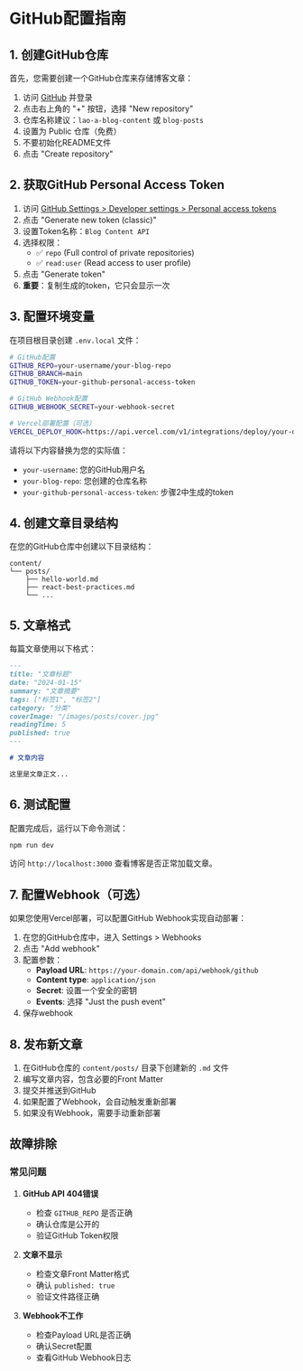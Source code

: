 # GitHub配置指南

## 1. 创建GitHub仓库

首先，您需要创建一个GitHub仓库来存储博客文章：

1. 访问 [GitHub](https://github.com) 并登录
2. 点击右上角的 "+" 按钮，选择 "New repository"
3. 仓库名称建议：`lao-a-blog-content` 或 `blog-posts`
4. 设置为 Public 仓库（免费）
5. 不要初始化README文件
6. 点击 "Create repository"

## 2. 获取GitHub Personal Access Token

1. 访问 [GitHub Settings > Developer settings > Personal access tokens](https://github.com/settings/tokens)
2. 点击 "Generate new token (classic)"
3. 设置Token名称：`Blog Content API`
4. 选择权限：
   - ✅ `repo` (Full control of private repositories)
   - ✅ `read:user` (Read access to user profile)
5. 点击 "Generate token"
6. **重要**：复制生成的token，它只会显示一次

## 3. 配置环境变量

在项目根目录创建 `.env.local` 文件：

```bash
# GitHub配置
GITHUB_REPO=your-username/your-blog-repo
GITHUB_BRANCH=main
GITHUB_TOKEN=your-github-personal-access-token

# GitHub Webhook配置
GITHUB_WEBHOOK_SECRET=your-webhook-secret

# Vercel部署配置（可选）
VERCEL_DEPLOY_HOOK=https://api.vercel.com/v1/integrations/deploy/your-deploy-hook-url
```

请将以下内容替换为您的实际值：
- `your-username`: 您的GitHub用户名
- `your-blog-repo`: 您创建的仓库名称
- `your-github-personal-access-token`: 步骤2中生成的token

## 4. 创建文章目录结构

在您的GitHub仓库中创建以下目录结构：

```
content/
└── posts/
    ├── hello-world.md
    ├── react-best-practices.md
    └── ...
```

## 5. 文章格式

每篇文章使用以下格式：

```markdown
---
title: "文章标题"
date: "2024-01-15"
summary: "文章摘要"
tags: ["标签1", "标签2"]
category: "分类"
coverImage: "/images/posts/cover.jpg"
readingTime: 5
published: true
---

# 文章内容

这里是文章正文...
```

## 6. 测试配置

配置完成后，运行以下命令测试：

```bash
npm run dev
```

访问 `http://localhost:3000` 查看博客是否正常加载文章。

## 7. 配置Webhook（可选）

如果您使用Vercel部署，可以配置GitHub Webhook实现自动部署：

1. 在您的GitHub仓库中，进入 Settings > Webhooks
2. 点击 "Add webhook"
3. 配置参数：
   - **Payload URL**: `https://your-domain.com/api/webhook/github`
   - **Content type**: `application/json`
   - **Secret**: 设置一个安全的密钥
   - **Events**: 选择 "Just the push event"
4. 保存webhook

## 8. 发布新文章

1. 在GitHub仓库的 `content/posts/` 目录下创建新的 `.md` 文件
2. 编写文章内容，包含必要的Front Matter
3. 提交并推送到GitHub
4. 如果配置了Webhook，会自动触发重新部署
5. 如果没有Webhook，需要手动重新部署

## 故障排除

### 常见问题

1. **GitHub API 404错误**
   - 检查 `GITHUB_REPO` 是否正确
   - 确认仓库是公开的
   - 验证GitHub Token权限

2. **文章不显示**
   - 检查文章Front Matter格式
   - 确认 `published: true`
   - 验证文件路径正确

3. **Webhook不工作**
   - 检查Payload URL是否正确
   - 确认Secret配置
   - 查看GitHub Webhook日志
